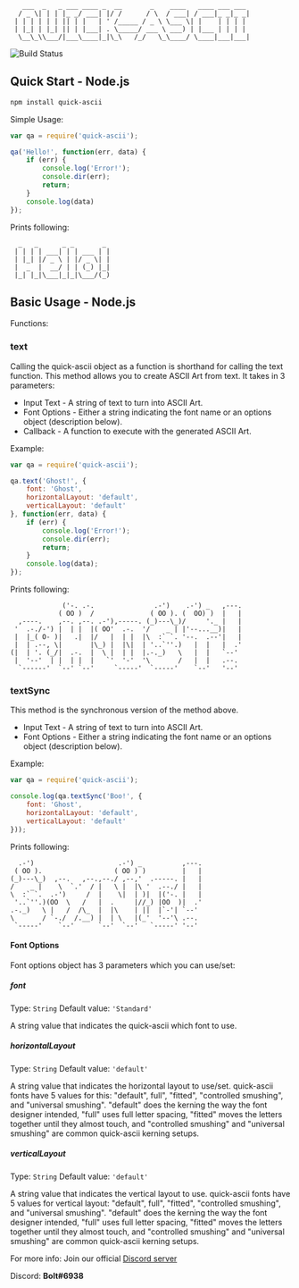 ```
   ___  _   _ ___ ____ _  __       _    ____   ____ ___ ___ 
  / _ \| | | |_ _/ ___| |/ /      / \  / ___| / ___|_ _|_ _|
 | | | | | | || | |   | ' /_____ / _ \ \___ \| |    | | | | 
 | |_| | |_| || | |___| . \_____/ ___ \ ___) | |___ | | | | 
  \__\_\\___/|___\____|_|\_\   /_/   \_\____/ \____|___|___|
```

![Build Status](https://img.shields.io/badge/build-passing-green.svg)

Quick Start - Node.js
----------------------

```sh
npm install quick-ascii
```

Simple Usage:

```js
var qa = require('quick-ascii');

qa('Hello!', function(err, data) {
    if (err) {
        console.log('Error!');
        console.dir(err);
        return;
    }
    console.log(data)
});
```

Prints following:
```
  _   _      _ _       _ 
 | | | | ___| | | ___ | |
 | |_| |/ _ \ | |/ _ \| |
 |  _  |  __/ | | (_) |_|
 |_| |_|\___|_|_|\___/(_)
```

Basic Usage - Node.js
----------------------

Functions:

### text

Calling the quick-ascii object as a function is shorthand for calling the text function. This method allows you to create ASCII Art from text. It takes in 3 parameters:

* Input Text - A string of text to turn into ASCII Art.
* Font Options - Either a string indicating the font name or an options object (description below).
* Callback - A function to execute with the generated ASCII Art.

Example:

```js
var qa = require('quick-ascii');

qa.text('Ghost!', {
    font: 'Ghost',
    horizontalLayout: 'default',
    verticalLayout: 'default'
}, function(err, data) {
    if (err) {
        console.log('Error!');
        console.dir(err);
        return;
    }
    console.log(data);
});
```

Prints following:
```
             ('-. .-.               .-')    .-') _   ,---. 
            ( OO )  /              ( OO ). (  OO) )  |   | 
  ,----.    ,--. ,--. .-'),-----. (_)---\_)/     '._ |   | 
 '  .-./-') |  | |  |( OO'  .-.  '/    _ | |'--...__)|   | 
 |  |_( O- )|   .|  |/   |  | |  |\  :` `. '--.  .--'|   | 
 |  | .--, \|       |\_) |  |\|  | '..`''.)   |  |   |  .' 
(|  | '. (_/|  .-.  |  \ |  | |  |.-._)   \   |  |   `--'  
 |  '--'  | |  | |  |   `'  '-'  '\       /   |  |   .--.  
  `------'  `--' `--'     `-----'  `-----'    `--'   '--'  
```


### textSync

This method is the synchronous version of the method above.

* Input Text - A string of text to turn into ASCII Art.
* Font Options - Either a string indicating the font name or an options object (description below).

Example:

```js
var qa = require('quick-ascii');

console.log(qa.textSync('Boo!', {
    font: 'Ghost',
    horizontalLayout: 'default',
    verticalLayout: 'default'
}));
```

Prints following:
```
  .-')                     .-') _          ,---. 
 ( OO ).                  ( OO ) )         |   | 
(_)---\_)  ,--.   ,--.,--./ ,--,'  .-----. |   | 
/    _ |    \  `.'  / |   \ |  |\ '  .--./ |   | 
\  :` `.  .-')     /  |    \|  | )|  |('-. |   | 
 '..`''.)(OO  \   /   |  .     |//_) |OO  )|  .' 
.-._)   \ |   /  /\_  |  |\    | ||  |`-'| `--'  
\       / `-./  /.__) |  | \   |(_'  '--'\ .--.  
 `-----'    `--'      `--'  `--'   `-----' '--'  
```

#### Font Options

Font options object has 3 parameters which you can use/set:

##### font

Type: `String`
Default value: `'Standard'`

A string value that indicates the quick-ascii which font to use.

##### horizontalLayout
Type: `String`
Default value: `'default'`

A string value that indicates the horizontal layout to use/set. quick-ascii fonts have 5 values for this: "default", full", "fitted", "controlled smushing", and "universal smushing". "default" does the kerning the way the font designer intended, "full" uses full letter spacing, "fitted" moves the letters together until they almost touch, and "controlled smushing" and "universal smushing" are common quick-ascii kerning setups.


##### verticalLayout
Type: `String`
Default value: `'default'`

A string value that indicates the vertical layout to use. quick-ascii fonts have 5 values for vertical layout: "default", full", "fitted", "controlled smushing", and "universal smushing". "default" does the kerning the way the font designer intended, "full" uses full letter spacing, "fitted" moves the letters together until they almost touch, and "controlled smushing" and "universal smushing" are common quick-ascii kerning setups.

For more info:
Join our official [Discord server](https://discord.gg/kweHZWg)

Discord: **Bolt#6938**
